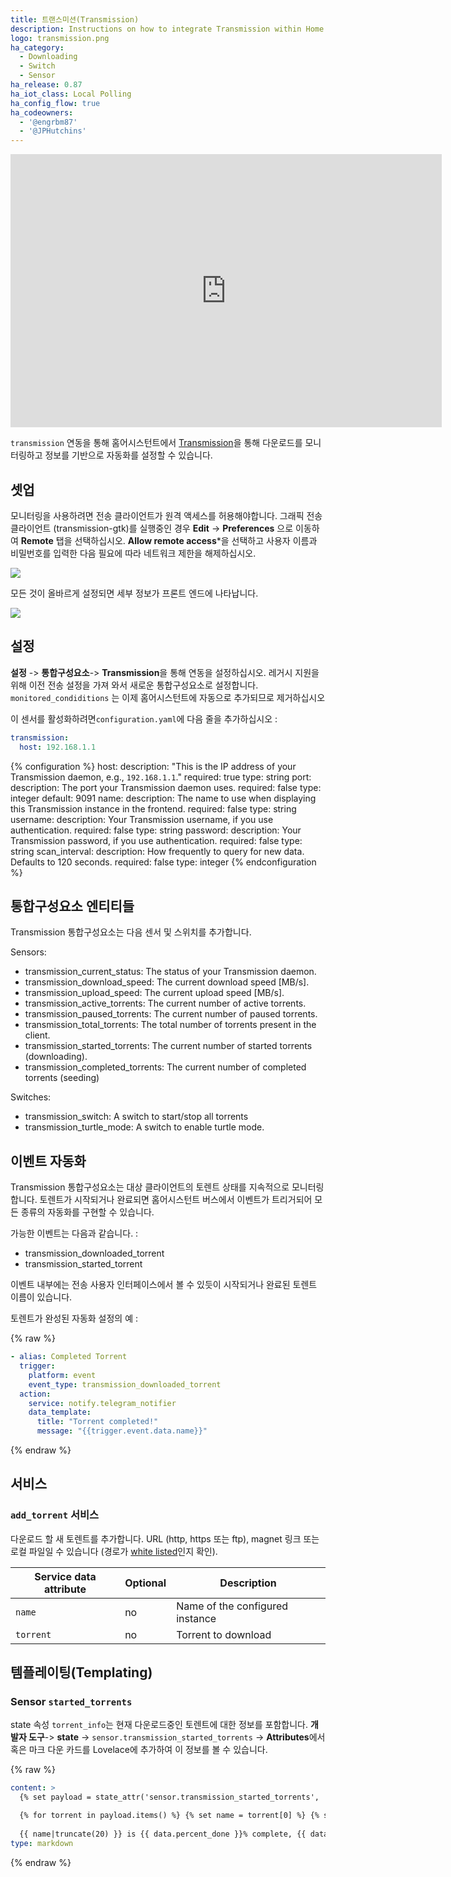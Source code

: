 ```yaml
---
title: 트랜스미션(Transmission)
description: Instructions on how to integrate Transmission within Home Assistant.
logo: transmission.png
ha_category:
  - Downloading
  - Switch
  - Sensor
ha_release: 0.87
ha_iot_class: Local Polling
ha_config_flow: true
ha_codeowners:
  - '@engrbm87'
  - '@JPHutchins'
---
```


<div class='videoWrapper'>
<iframe width="690" height="437" src="https://www.youtube.com/embed/2bBoHjqCEa8" frameborder="0" allow="accelerometer; autoplay; encrypted-media; gyroscope; picture-in-picture" allowfullscreen></iframe>
</div>

`transmission` 연동을 통해 홈어시스턴트에서  [Transmission](https://www.transmissionbt.com/)을 통해 다운로드를 모니터링하고 정보를 기반으로 자동화를 설정할 수 있습니다.

## 셋업

모니터링을 사용하려면 전송 클라이언트가 원격 액세스를 허용해야합니다. 그래픽 전송 클라이언트 (transmission-gtk)를 실행중인 경우 **Edit** -> **Preferences** 으로 이동하여 **Remote** 탭을 선택하십시오. **Allow remote access***을 선택하고 사용자 이름과 비밀번호를 입력한 다음 필요에 따라 네트워크 제한을 해제하십시오.

<p class='img'>
  <img src='{{site_root}}/images/integrations/transmission/transmission_perf.png' />
</p>

모든 것이 올바르게 설정되면 세부 정보가 프론트 엔드에 나타납니다.

<p class='img'>
  <img src='{{site_root}}/images/integrations/transmission/transmission.png' />
</p>

## 설정

**설정** -> **통합구성요소**-> **Transmission**을 통해 연동을 설정하십시오. 레거시 지원을 위해 이전 전송 설정을 가져 와서 새로운 통합구성요소로 설정합니다. `monitored_condiditions` 는 이제 홈어시스턴트에 자동으로 추가되므로 제거하십시오

이 센서를 활성화하려면`configuration.yaml`에 다음 줄을 추가하십시오 :

```yaml
transmission:
  host: 192.168.1.1
```

{% configuration %}
host:
  description: "This is the IP address of your Transmission daemon, e.g., `192.168.1.1`."
  required: true
  type: string
port:
  description: The port your Transmission daemon uses.
  required: false
  type: integer
  default: 9091
name:
  description: The name to use when displaying this Transmission instance in the frontend.
  required: false
  type: string
username:
  description: Your Transmission username, if you use authentication.
  required: false
  type: string
password:
  description: Your Transmission password, if you use authentication.
  required: false
  type: string
scan_interval:
  description: How frequently to query for new data. Defaults to 120 seconds.
  required: false
  type: integer
{% endconfiguration %}
  
## 통합구성요소 엔티티들

Transmission 통합구성요소는 다음 센서 및 스위치를 추가합니다.

Sensors:
- transmission_current_status: The status of your Transmission daemon.
- transmission_download_speed: The current download speed [MB/s].
- transmission_upload_speed: The current upload speed [MB/s].
- transmission_active_torrents: The current number of active torrents.
- transmission_paused_torrents: The current number of paused torrents.
- transmission_total_torrents: The total number of torrents present in the client.
- transmission_started_torrents: The current number of started torrents (downloading).
- transmission_completed_torrents: The current number of completed torrents (seeding)

Switches:
- transmission_switch: A switch to start/stop all torrents
- transmission_turtle_mode: A switch to enable turtle mode.


## 이벤트 자동화

Transmission 통합구성요소는 대상 클라이언트의 토렌트 상태를 지속적으로 모니터링합니다. 토렌트가 시작되거나 완료되면 홈어시스턴트 버스에서 이벤트가 트리거되어 모든 종류의 자동화를 구현할 수 있습니다.

가능한 이벤트는 다음과 같습니다. : 

- transmission_downloaded_torrent
- transmission_started_torrent

이벤트 내부에는 전송 사용자 인터페이스에서 볼 수 있듯이 시작되거나 완료된 토렌트 이름이 있습니다.

토렌트가 완성된 자동화 설정의 예 :

{% raw %}
```yaml
- alias: Completed Torrent
  trigger:
    platform: event
    event_type: transmission_downloaded_torrent
  action:
    service: notify.telegram_notifier
    data_template:
      title: "Torrent completed!"
      message: "{{trigger.event.data.name}}"
```
{% endraw %}

## 서비스

### `add_torrent` 서비스

다운로드 할 새 토렌트를 추가합니다. URL (http, https 또는 ftp), magnet 링크 또는 로컬 파일일 수 있습니다 (경로가 [white listed](/docs/configuration/basic/#whitelist_external_dirs)인지 확인).

| Service data attribute | Optional | Description |
| ---------------------- | -------- | ----------- |
| `name`    | no | Name of the configured instance
| `torrent` | no | Torrent to download


## 템플레이팅(Templating)

### Sensor `started_torrents`

state 속성 `torrent_info`는 현재 다운로드중인 토렌트에 대한 정보를 포함합니다. **개발자 도구**-> **state** -> `sensor.transmission_started_torrents` -> **Attributes**에서 혹은 마크 다운 카드를 Lovelace에 추가하여 이 정보를 볼 수 있습니다.

{% raw %}
```yaml
content: >
  {% set payload = state_attr('sensor.transmission_started_torrents', 'torrent_info') %}

  {% for torrent in payload.items() %} {% set name = torrent[0] %} {% set data = torrent[1] %}
  
  {{ name|truncate(20) }} is {{ data.percent_done }}% complete, {{ data.eta }} remaining {% endfor %}
type: markdown
```
{% endraw %}
